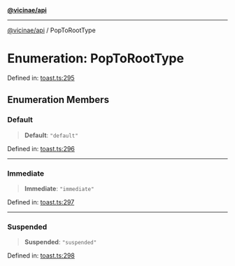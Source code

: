 [**@vicinae/api**](../README.md)

***

[@vicinae/api](../README.md) / PopToRootType

# Enumeration: PopToRootType

Defined in: [toast.ts:295](https://github.com/vicinaehq/vicinae/blob/c742d5fc509336339909dd669955b863f086bf4e/api/src/api/toast.ts#L295)

## Enumeration Members

### Default

> **Default**: `"default"`

Defined in: [toast.ts:296](https://github.com/vicinaehq/vicinae/blob/c742d5fc509336339909dd669955b863f086bf4e/api/src/api/toast.ts#L296)

***

### Immediate

> **Immediate**: `"immediate"`

Defined in: [toast.ts:297](https://github.com/vicinaehq/vicinae/blob/c742d5fc509336339909dd669955b863f086bf4e/api/src/api/toast.ts#L297)

***

### Suspended

> **Suspended**: `"suspended"`

Defined in: [toast.ts:298](https://github.com/vicinaehq/vicinae/blob/c742d5fc509336339909dd669955b863f086bf4e/api/src/api/toast.ts#L298)

